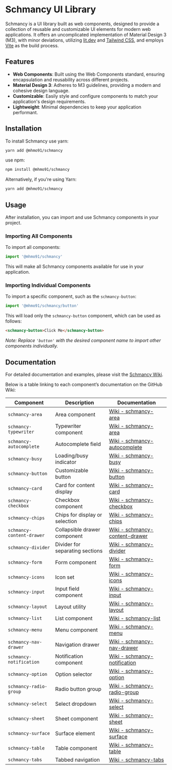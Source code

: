 # Schmancy UI Library

Schmancy is a UI library built as web components, designed to provide a collection of reusable and customizable UI elements for modern web applications. It offers an uncomplicated implementation of Material Design 3 (M3), with minor deviations, utilizing [lit.dev](https://lit.dev/) and [Tailwind CSS](https://tailwindcss.com/), and employs [Vite](https://vitejs.dev/) as the build process.

## Features

- **Web Components**: Built using the Web Components standard, ensuring encapsulation and reusability across different projects.
- **Material Design 3**: Adheres to M3 guidelines, providing a modern and cohesive design language.
- **Customizable**: Easily style and configure components to match your application's design requirements.
- **Lightweight**: Minimal dependencies to keep your application performant.

## Installation

To install Schmancy
use yarn:
```bash
yarn add @mhmo91/schmancy
```
use npm:
```bash
npm install @mhmo91/schmancy
```


Alternatively, if you're using Yarn:

```bash
yarn add @mhmo91/schmancy
```

## Usage

After installation, you can import and use Schmancy components in your project.

### Importing All Components

To import all components:

```javascript
import '@mhmo91/schmancy'
```

This will make all Schmancy components available for use in your application.

### Importing Individual Components

To import a specific component, such as the `schmancy-button`:

```javascript
import '@mhmo91/schmancy/button'
```

This will load only the `schmancy-button` component, which can be used as follows:

```html
<schmancy-button>Click Me</schmancy-button>
```

_Note: Replace `'button'` with the desired component name to import other components individually._

## Documentation

For detailed documentation and examples, please visit the [Schmancy Wiki](https://github.com/mhmo91/schmancy/wiki).

Below is a table linking to each component’s documentation on the GitHub Wiki:

| Component                 | Description                     | Documentation                                                                                     |
| ------------------------- | ------------------------------- | ------------------------------------------------------------------------------------------------- |
| `schmancy-area`           | Area component                  | [Wiki - schmancy-area](https://github.com/mhmo91/schmancy/wiki/schmancy-area)                     |
| `schmancy-typewriter`     | Typewriter component            | [Wiki - schmancy-area](https://github.com/mhmo91/schmancy/wiki/schmancy-typewriter)               |
| `schmancy-autocomplete`   | Autocomplete field              | [Wiki - schmancy-autocomplete](https://github.com/mhmo91/schmancy/wiki/schmancy-autocomplete)     |
| `schmancy-busy`           | Loading/busy indicator          | [Wiki - schmancy-busy](https://github.com/mhmo91/schmancy/wiki/schmancy-busy)                     |
| `schmancy-button`         | Customizable button             | [Wiki - schmancy-button](https://github.com/mhmo91/schmancy/wiki/schmancy-button)                 |
| `schmancy-card`           | Card for content display        | [Wiki - schmancy-card](https://github.com/mhmo91/schmancy/wiki/schmancy-card)                     |
| `schmancy-checkbox`       | Checkbox component              | [Wiki - schmancy-checkbox](https://github.com/mhmo91/schmancy/wiki/schmancy-checkbox)             |
| `schmancy-chips`          | Chips for display or selection  | [Wiki - schmancy-chips](https://github.com/mhmo91/schmancy/wiki/schmancy-chips)                   |
| `schmancy-content-drawer` | Collapsible drawer component    | [Wiki - schmancy-content-drawer](https://github.com/mhmo91/schmancy/wiki/schmancy-content-drawer) |
| `schmancy-divider`        | Divider for separating sections | [Wiki - schmancy-divider](https://github.com/mhmo91/schmancy/wiki/schmancy-divider)               |
| `schmancy-form`           | Form component                  | [Wiki - schmancy-form](https://github.com/mhmo91/schmancy/wiki/schmancy-form)                     |
| `schmancy-icons`          | Icon set                        | [Wiki - schmancy-icons](https://github.com/mhmo91/schmancy/wiki/schmancy-icons)                   |
| `schmancy-input`          | Input field component           | [Wiki - schmancy-input](https://github.com/mhmo91/schmancy/wiki/schmancy-input)                   |
| `schmancy-layout`         | Layout utility                  | [Wiki - schmancy-layout](https://github.com/mhmo91/schmancy/wiki/schmancy-layout)                 |
| `schmancy-list`           | List component                  | [Wiki - schmancy-list](https://github.com/mhmo91/schmancy/wiki/schmancy-list)                     |
| `schmancy-menu`           | Menu component                  | [Wiki - schmancy-menu](https://github.com/mhmo91/schmancy/wiki/schmancy-menu)                     |
| `schmancy-nav-drawer`     | Navigation drawer               | [Wiki - schmancy-nav-drawer](https://github.com/mhmo91/schmancy/wiki/schmancy-nav-drawer)         |
| `schmancy-notification`   | Notification component          | [Wiki - schmancy-notification](https://github.com/mhmo91/schmancy/wiki/schmancy-notification)     |
| `schmancy-option`         | Option selector                 | [Wiki - schmancy-option](https://github.com/mhmo91/schmancy/wiki/schmancy-option)                 |
| `schmancy-radio-group`    | Radio button group              | [Wiki - schmancy-radio-group](https://github.com/mhmo91/schmancy/wiki/schmancy-radio-group)       |
| `schmancy-select`         | Select dropdown                 | [Wiki - schmancy-select](https://github.com/mhmo91/schmancy/wiki/schmancy-select)                 |
| `schmancy-sheet`          | Sheet component                 | [Wiki - schmancy-sheet](https://github.com/mhmo91/schmancy/wiki/schmancy-sheet)                   |
| `schmancy-surface`        | Surface element                 | [Wiki - schmancy-surface](https://github.com/mhmo91/schmancy/wiki/schmancy-surface)               |
| `schmancy-table`          | Table component                 | [Wiki - schmancy-table](https://github.com/mhmo91/schmancy/wiki/schmancy-table)                   |
| `schmancy-tabs`           | Tabbed navigation               | [Wiki - schmancy-tabs](https://github.com/mhmo91/schmancy/wiki/schmancy-tabs)                     |
